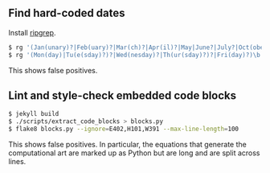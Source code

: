 ## Find hard-coded dates

Install [ripgrep](https://github.com/BurntSushi/ripgrep).

```bash
$ rg '(Jan(unary)?|Feb(uary)?|Mar(ch)?|Apr(il)?|May|June?|July?|Oct(ober)?|Sep(t(ember)?)?|Nov(ember)?|Dec(ember)?)\b'
$ rg '(Mon(day)|Tu(e(sday)?)?|Wed(nesday)?|Th(ur(sday)?)?|Fri(day)?)\b'
```

This shows false positives.

## Lint and style-check embedded code blocks

```bash
$ jekyll build
$ ./scripts/extract_code_blocks > blocks.py
$ flake8 blocks.py --ignore=E402,H101,W391 --max-line-length=100
```

This shows false positives. In particular, the equations that
generate the computational art are marked up as Python but are
long and are split across lines.
